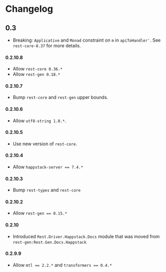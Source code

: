 # Changelog

## 0.3

* Breaking: `Applicative` and `Monad` constraint on `m` in
  `apiToHandler'`. See `rest-core-0.37` for more details.

#### 0.2.10.8

* Allow `rest-core 0.36.*`
* Allow `rest-gen 0.18.*`

#### 0.2.10.7

* Bump `rest-core` and `rest-gen` upper bounds.

#### 0.2.10.6

* Allow `utf8-string 1.0.*`.

#### 0.2.10.5

* Use new version of `rest-core`.

#### 0.2.10.4

* Allow `happstack-server == 7.4.*`

#### 0.2.10.3

* Bump `rest-types` and `rest-core`

#### 0.2.10.2

* Allow `rest-gen == 0.15.*`

#### 0.2.10

* Introduced `Rest.Driver.Happstack.Docs` module that was moved from `rest-gen:Rest.Gen.Docs.Happstack`

#### 0.2.9.9

* Allow `mtl == 2.2.*` and `transformers == 0.4.*`
